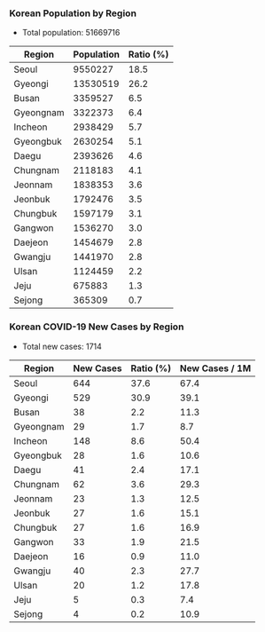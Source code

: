 ### Korean Population by Region
* Total population: 51669716

| Region | Population | Ratio (%) |
| ------ | ---------- | --------- |
| Seoul | 9550227 | 18.5 |
| Gyeongi | 13530519 | 26.2 |
| Busan | 3359527 | 6.5 |
| Gyeongnam | 3322373 | 6.4 |
| Incheon | 2938429 | 5.7 |
| Gyeongbuk | 2630254 | 5.1 |
| Daegu | 2393626 | 4.6 |
| Chungnam | 2118183 | 4.1 |
| Jeonnam | 1838353 | 3.6 |
| Jeonbuk | 1792476 | 3.5 |
| Chungbuk | 1597179 | 3.1 |
| Gangwon | 1536270 | 3.0 |
| Daejeon | 1454679 | 2.8 |
| Gwangju | 1441970 | 2.8 |
| Ulsan | 1124459 | 2.2 |
| Jeju | 675883 | 1.3 |
| Sejong | 365309 | 0.7 |

### Korean COVID-19 New Cases by Region
* Total new cases: 1714

| Region | New Cases | Ratio (%) | New Cases / 1M |
| ------ | --------- | --------  | -------------- |
| Seoul | 644 | 37.6 | 67.4 
| Gyeongi | 529 | 30.9 | 39.1 
| Busan | 38 | 2.2 | 11.3 
| Gyeongnam | 29 | 1.7 | 8.7 
| Incheon | 148 | 8.6 | 50.4 
| Gyeongbuk | 28 | 1.6 | 10.6 
| Daegu | 41 | 2.4 | 17.1 
| Chungnam | 62 | 3.6 | 29.3 
| Jeonnam | 23 | 1.3 | 12.5 
| Jeonbuk | 27 | 1.6 | 15.1 
| Chungbuk | 27 | 1.6 | 16.9 
| Gangwon | 33 | 1.9 | 21.5 
| Daejeon | 16 | 0.9 | 11.0 
| Gwangju | 40 | 2.3 | 27.7 
| Ulsan | 20 | 1.2 | 17.8 
| Jeju | 5 | 0.3 | 7.4 
| Sejong | 4 | 0.2 | 10.9 
